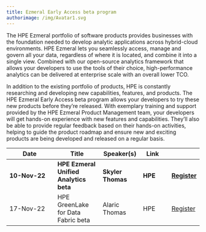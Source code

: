 ```yaml
---
title: Ezmeral Early Access beta program
authorimage: /img/Avatar1.svg
---
```

The HPE Ezmeral portfolio of software products provides businesses with the foundation needed to develop analytic applications across hybrid-cloud environments. HPE Ezmeral lets you seamlessly access, manage and govern all your data, regardless of where it is located, and combine it into a single view. Combined with our open-source analytics framework that allows your developers to use the tools of their choice, high-performance analytics can be delivered at enterprise scale with an overall lower TCO.

In addition to the existing portfolio of products, HPE is constantly researching and developing new capabilities, features, and products. The HPE Ezmeral Early Access beta program allows your developers to try these new products before they’re released. With exemplary training and support provided by the HPE Ezmeral Product Management team, your developers will get hands-on experience with new features and capabilities. They’ll also be able to provide regular feedback based on their hands-on activities, helping to guide the product roadmap and ensure new and exciting products are being developed and released on a regular basis.



| &nbsp;&nbsp;&nbsp;&nbsp;&nbsp;&nbsp;&nbsp;&nbsp;Date&nbsp;&nbsp;&nbsp;&nbsp;&nbsp;&nbsp;&nbsp;&nbsp;&nbsp; | Title                                  | Speaker(s)        | &nbsp;&nbsp;Link&nbsp;&nbsp;&nbsp;&nbsp; |                                                                                              |
| ---------------------------------------------------------------------------------------------------------- | -------------------------------------- | ----------------- | ---------------------------------------- | -------------------------------------------------------------------------------------------- |
| **10-Nov-22**                                                                                              | **HPE Ezmeral Unified Analytics beta** | **Skyler Thomas** | **HPE**                                  | **[Register](https://hpe.zoom.us/webinar/register/7516631596092/WN_qEWHxuucTa-UilEnOqmByg)** |
| 17-Nov-22                                                                                                  | HPE GreenLake for Data Fabric beta     | Alaric Thomas     | HPE                                      | [Register](https://hpe.zoom.us/webinar/register/1016631597484/WN_xLR2ynonSi6SojUswkVmRw)     |